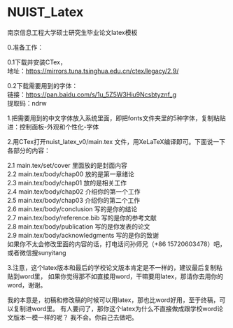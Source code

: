 # NUIST_Latex
南京信息工程大学硕士研究生毕业论文latex模板

0.准备工作：

0.1下载并安装CTex，  
地址：https://mirrors.tuna.tsinghua.edu.cn/ctex/legacy/2.9/  

0.2下载需要用到的字体：  
链接：https://pan.baidu.com/s/1u_5Z5W3Hiu9Ncsbtyznf_g  
提取码：ndrw

1.把需要用到的中文字体放入系统里面，即把fonts文件夹里的5种字体，复制粘贴进：控制面板-外观和个性化-字体

2.用CTex打开nuist_latex_v0/main.tex 文件，用XeLaTeX编译即可。下面说一下各部分的内容：

2.1 main.tex/set/cover 里面放的是封面内容  
2.2 main.tex/body/chap00 放的是第一章绪论  
2.3 main.tex/body/chap01 放的是相关工作  
2.4 main.tex/body/chap02 介绍你的第一个工作  
2.5 main.tex/body/chap03 介绍你的第二个工作  
2.6 main.tex/body/conclusion 写的是你的结论  
2.7 main.tex/body/reference.bib 写的是你的参考文献  
2.8 main.tex/body/publication 写的是你发表的论文  
2.9 main.tex/body/acknowledgments 写的是你的致谢  
如果你不太会修改里面的内容的话，打电话问孙师兄（+86 15720603478）吧，或者微信搜sunyitang

3.注意，这个latex版本和最后的学校论文版本肯定是不一样的，建议最后复制粘贴到word里，
如果你觉得那不如直接用word，干嘛要用latex，那请你去用你的word，谢谢。

我的本意是，初稿和修改稿的时候可以用latex，那也比word好用，至于终稿，可以复制进word里。
有人要问了，那你这个latex为什么不直接做成跟学校word论文版本一模一样的呢？
我不会。你自己去做吧。
